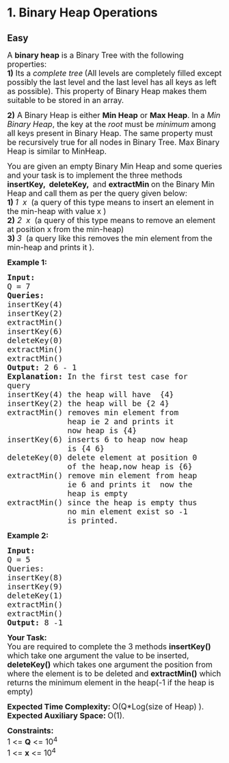 # 1. Binary Heap Operations
## Easy 
<div class="problem-statement" style="user-select: auto;">
                <p style="user-select: auto;"></p><p style="user-select: auto;"><span style="font-size: 18px; user-select: auto;">A <strong style="user-select: auto;">binary heap</strong> is a Binary Tree with the following properties:<br style="user-select: auto;">
<strong style="user-select: auto;">1)</strong> Its a <em style="user-select: auto;">complete tree</em><strong style="user-select: auto;"> </strong>(All levels are completely filled except possibly the last level and the last level has all keys as left as possible). This property of Binary Heap makes them suitable to be stored in an array.</span></p>

<p style="user-select: auto;"><span style="font-size: 18px; user-select: auto;"><strong style="user-select: auto;">2)</strong> A Binary Heap is either <strong style="user-select: auto;">Min Heap</strong> or <strong style="user-select: auto;">Max Heap</strong>. In a <em style="user-select: auto;">Min Binary Heap</em>, the key at the&nbsp;<em style="user-select: auto;">root</em> must be <em style="user-select: auto;">minimum</em><strong style="user-select: auto;"> </strong>among all keys present in Binary Heap. The same property must be recursively true for all nodes in Binary Tree. Max Binary Heap is similar to MinHeap.</span></p>

<p style="user-select: auto;"><span style="font-size: 18px; user-select: auto;">You are given an empty Binary Min Heap and some queries and your task is to implement the three methods <strong style="user-select: auto;">insertKey, &nbsp;deleteKey, </strong>&nbsp;and&nbsp;<strong style="user-select: auto;">extractMin </strong>on&nbsp;the Binary Min Heap and call them as per the query given below:<br style="user-select: auto;">
<strong style="user-select: auto;">1) </strong><em style="user-select: auto;">1 &nbsp;x</em> &nbsp;(a query of this type means to insert an element in the min-heap with value x&nbsp;)<br style="user-select: auto;">
<strong style="user-select: auto;">2)</strong> <em style="user-select: auto;">2 &nbsp;x</em> &nbsp;(a query of this type means to remove an element at position x from the min-heap)<br style="user-select: auto;">
<strong style="user-select: auto;">3)</strong><strong style="user-select: auto;"> </strong><em style="user-select: auto;">3</em> &nbsp;(a query like this removes&nbsp;the min element from the min-heap and prints it&nbsp;).</span></p>

<p style="user-select: auto;"><span style="font-size: 18px; user-select: auto;"><strong style="user-select: auto;">Example 1:</strong></span></p>

<pre style="user-select: auto;"><span style="font-size: 18px; user-select: auto;"><strong style="user-select: auto;">Input:
</strong>Q = 7
<strong style="user-select: auto;">Queries:</strong>
insertKey(4)
insertKey(2)
extractMin()
insertKey(6)
deleteKey(0)
extractMin()
extractMin()
<strong style="user-select: auto;">Output: </strong>2 6 - 1<strong style="user-select: auto;">
Explanation: </strong>In the first test case for
query&nbsp;
insertKey(4) the heap will have &nbsp;{4}&nbsp;&nbsp;
insertKey(2) the heap will be {2 4}
extractMin()&nbsp;removes min element from 
&nbsp;            heap ie 2 and prints it
&nbsp;            now heap is {4}&nbsp;
insertKey(6)&nbsp;inserts 6 to heap now heap
&nbsp;            is {4 6}
deleteKey(0)&nbsp;delete element at position 0
             of the heap,now heap is {6}
extractMin() remove min element from heap
             ie 6 and prints it&nbsp;&nbsp;now the
&nbsp;            heap is empty
extractMin() since the heap is empty thus
             no min element exist so -1
&nbsp;            is printed.</span>
</pre>

<p style="user-select: auto;"><span style="font-size: 18px; user-select: auto;"><strong style="user-select: auto;">Example 2:</strong></span></p>

<pre style="user-select: auto;"><span style="font-size: 18px; user-select: auto;"><strong style="user-select: auto;">Input:
</strong>Q = 5
Queries:
insertKey(8)
insertKey(9)
deleteKey(1)
extractMin()
extractMin()
<strong style="user-select: auto;">Output: </strong>8 -1</span></pre>

<p style="user-select: auto;"><span style="font-size: 18px; user-select: auto;"><strong style="user-select: auto;">Your Task:</strong><br style="user-select: auto;">
You are required to complete the 3 methods <strong style="user-select: auto;">insertKey()</strong> which take one argument the value to be inserted, <strong style="user-select: auto;">deleteKey()</strong> which takes one argument the position from where the element is to be deleted and <strong style="user-select: auto;">extractMin()</strong> which returns the minimum element in the heap(-1 if the heap is empty)</span></p>

<p style="user-select: auto;"><span style="font-size: 18px; user-select: auto;"><strong style="user-select: auto;">Expected Time Complexity:&nbsp;</strong>O(Q*Log(size of Heap) ).<br style="user-select: auto;">
<strong style="user-select: auto;">Expected Auxiliary Space:&nbsp;</strong>O(1).</span></p>

<p style="user-select: auto;"><span style="font-size: 18px; user-select: auto;"><strong style="user-select: auto;">Constraints:</strong><br style="user-select: auto;">
1 &lt;= <strong style="user-select: auto;">Q</strong> &lt;= 10<sup style="user-select: auto;">4</sup><br style="user-select: auto;">
1 &lt;= <strong style="user-select: auto;">x</strong> &lt;= 10<sup style="user-select: auto;">4</sup></span></p>
 <p style="user-select: auto;"></p>
            </div>